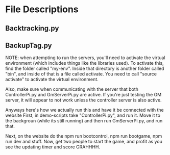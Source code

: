 # File Descriptions

## Backtracking.py

## BackupTag.py

NOTE: when attempting to run the servers, you'll need to activate the virtual
environment (which includes things like the libraries used). To activate this,
find the folder called "my-env". Inside that directory is another folder called "bin",
and inside of that is a file called activate. You need to call "source activate" to activate
the virtual environment.

Also, make sure when communicating with the server that both ControllerPi.py and GmServerPi.py are active. If you're just testing the GM server, it will appear to not work unless
the controller server is also active.

Anyways here's how we actually run this and have it be connected with the website
First, in demo-scripts take "ControllerPi.py", and run it. Move it to the backgroun
(while its still running) and then run GmServerPi.py, and run that.

Next, on the website do the npm run bootcontrol, npm run bootgame, npm run dev and stuff. Now,
get two people to start the game, and profit as you see the updating timer and score GRAHHHH.
